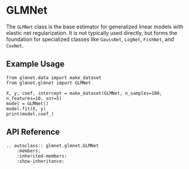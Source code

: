 # GLMNet

The `GLMNet` class is the base estimator for generalized linear models with elastic net regularization. It is not typically used directly, but forms the foundation for specialized classes like `GaussNet`, `LogNet`, `FishNet`, and `CoxNet`.

## Example Usage

```{code-cell} ipython3
from glmnet.data import make_dataset
from glmnet.glmnet import GLMNet

X, y, coef, intercept = make_dataset(GLMNet, n_samples=100, n_features=10, snr=5)
model = GLMNet()
model.fit(X, y)
print(model.coef_)
```

## API Reference

```{eval-rst}
.. autoclass:: glmnet.glmnet.GLMNet
    :members:
    :inherited-members:
    :show-inheritance:
``` 